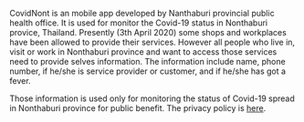 CovidNont is an mobile app developed by Nanthaburi provincial public health office. It is used for monitor the Covid-19 status in Nonthaburi provice, Thailand. Presently (3th April 2020) some shops and workplaces have been allowed to provide their services. However all people who live in, visit or work in Nonthaburi province and want to access those services need to provide selves information. The information include name, phone number, if he/she is service provider or customer, and if he/she has got a fever.

Those information is used only for monitoring the status of Covid-19 spread in Nonthaburi province for public benefit.
The privacy policy is [here](policy).
